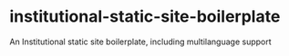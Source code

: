 # institutional-static-site-boilerplate
An Institutional static site boilerplate, including multilanguage support
